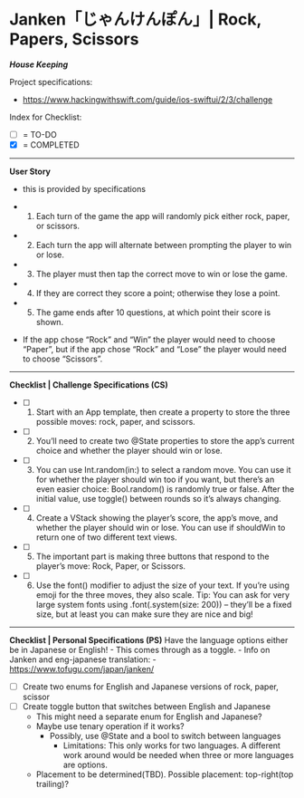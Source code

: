 # Janken「じゃんけんぽん」| Rock, Papers, Scissors

***House Keeping***

Project specifications:
- https://www.hackingwithswift.com/guide/ios-swiftui/2/3/challenge

Index for Checklist:
- [ ] = TO-DO
- [x] = COMPLETED
___

**User Story**
- this is provided by specifications

- 1. Each turn of the game the app will randomly pick either rock, paper, or scissors.
- 2. Each turn the app will alternate between prompting the player to win or lose.
- 3. The player must then tap the correct move to win or lose the game.
- 4. If they are correct they score a point; otherwise they lose a point.
- 5. The game ends after 10 questions, at which point their score is shown.

- If the app chose “Rock” and “Win” the player would need to choose “Paper”, but if the app chose “Rock” and “Lose” the player would need to choose “Scissors”.
___
**Checklist | Challenge Specifications (CS)**

- [ ] 1. Start with an App template, then create a property to store the three possible moves: rock, paper, and scissors.
- [ ] 2. You’ll need to create two @State properties to store the app’s current choice and whether the player should win or lose.
- [ ] 3. You can use Int.random(in:) to select a random move. You can use it for whether the player should win too if you want, but there’s an even easier choice: Bool.random() is randomly true or false. After the initial value, use toggle() between rounds so it’s always changing.
- [ ] 4. Create a VStack showing the player’s score, the app’s move, and whether the player should win or lose. You can use if shouldWin to return one of two different text views.
- [ ] 5. The important part is making three buttons that respond to the player’s move: Rock, Paper, or Scissors.
- [ ] 6. Use the font() modifier to adjust the size of your text. If you’re using emoji for the three moves, they also scale. Tip: You can ask for very large system fonts using .font(.system(size: 200)) – they’ll be a fixed size, but at least you can make sure they are nice and big!

___
**Checklist | Personal Specifications (PS)**
Have the language options either be in Japanese or English!
    - This comes through as a toggle.
    - Info on Janken and eng-japanese translation:
        - https://www.tofugu.com/japan/janken/

- [ ] Create two enums for English and Japanese versions of rock, paper, scissor
- [ ] Create toggle button that switches between English and Japanese
    - This might need a separate enum for English and Japanese?
    - Maybe use tenary operation if it works?
        - Possibly, use @State and a bool to switch between languages
            - Limitations: This only works for two languages. A different work around would be needed when three or more languages are options.
    - Placement to be determined(TBD). Possible placement: top-right(top trailing)?